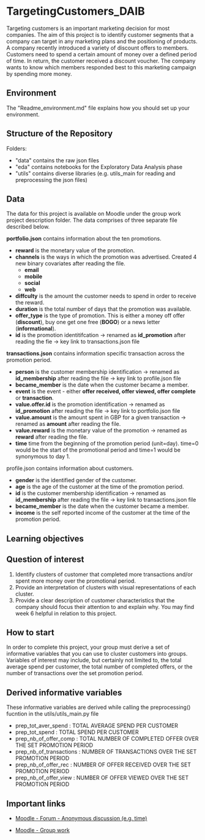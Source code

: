 # TargetingCustomers_DAIB


Targeting customers is an important marketing decision for most companies. The aim of this project is to identify
customer segments that a company can target in any marketing plans and the positioning of products.
A company recently introduced a variety of discount offers to members. Customers need to spend a certain amount
of money over a defined period of time. In return, the customer received a discount voucher. The company wants to
know which members responded best to this marketing campaign by spending more money.

## Environment

The "Readme_environment.md" file explains how you should set up your environment.

## Structure of the Repository

Folders:
* "data" contains the raw json files
* "eda" contains notebooks for the Exploratory Data Analysis phase
* "utils" contains diverse libraries (e.g. utils_main for reading and preprocessing the json files)

## Data

The data for this project is available on Moodle under the group work project description folder. The data comprises
of three separate file described below.


**portfolio.json** contains information about the ten promotions.
* **reward** is the monetary value of the promotion.
* **channels** is the ways in which the promotion was advertised. Created 4 new binary covariates after reading the file.
    * **email**
    * **mobile**
    * **social**
    * **web**
* **diffculty** is the amount the customer needs to spend in order to receive the reward.
* **duration** is the total number of days that the promotion was available.
* **offer_type** is the type of promotion. This is either a money off offer (**discount**), buy one get one free (**BOGO**) or
a news letter (**informational**).
* **id** is the promotion identitifcation -> renamed as **id_promotion** after reading the fie -> key link to transactions.json file


**transactions.json** contains information specific transaction across the promotion period.
* **person** is the customer membership identification -> renamed as **id_membership** after reading the file -> key link to profile.json file
* **became_member** is the date when the customer became a member.
* **event** is the event - either **offer received, offer viewed, offer complete** or **transaction**.
* **value.offer.id** is the promotion identification -> renamed as **id_promotion** after reading the file -> key link to portfolio.json file
* **value.amount** is the amount spent in GBP for a given transaction -> renamed as **amount** after reading the file.
* **value.reward** is the monetary value of the promotion -> renamed as **reward** after reading the file.
* **time** time from the beginning of the promotion period (unit=day). time=0 would be the start of the promotional period and time=1 would be synonymous to day 1.


profile.json contains information about customers.
* **gender** is the identified gender of the customer.
* **age** is the age of the customer at the time of the promotion period.
* **id** is the customer membership identification -> renamed as **id_membership** after reading the file -> key link to transactions.json file
* **became_member** is the date when the customer became a member.
* **income** is the self reported income of the customer at the time of the promotion period.

## Learning objectives

## Question of interest
1. Identify clusters of customer that completed more transactions and/or spent more money over the promotional
period.
2. Provide an interpretation of clusters with visual representations of each cluster.
3. Provide a clear description of customer characteristics that the company should focus their attention to and
explain why.
You may find week 6 helpful in relation to this project.

## How to start

In order to complete this project, your group must derive a set of informative variables that you can use to cluster
customers into groups. Variables of interest may include, but certainly not limited to, the total average spend per
customer, the total number of completed offers, or the number of transactions over the set promotion period.

## Derived informative variables

These informative variables are derived while calling the preprocessing() fucntion in the utils/utils_main.py file

* prep_tot_aver_spend : TOTAL AVERAGE SPEND PER CUSTOMER
* prep_tot_spend : TOTAL SPEND PER CUSTOMER
* prep_nb_of_offer_comp : TOTAL NUMBER OF COMPLETED OFFER OVER THE SET PROMOTION PERIOD
* prep_nb_of_transactions : NUMBER OF TRANSACTIONS OVER THE SET PROMOTION PERIOD
* prep_nb_of_offer_rec : NUMBER OF OFFER RECEIVED OVER THE SET PROMOTION PERIOD
* prep_nb_of_offer_view : NUMBER OF OFFER VIEWED OVER THE SET PROMOTION PERIOD 

## Important links

* [Moodle - Forum - Anonymous discussion (e.g. time)](https://moodle.gla.ac.uk/mod/hsuforum/view.php?f=2383)

* [Moodle - Group work](https://moodle.gla.ac.uk/course/view.php?id=29456#section-2)
